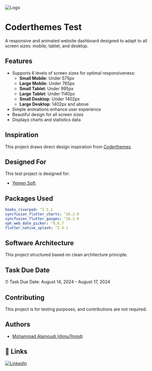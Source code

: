 ![Logo](https://coderthemes.com/jidox/layouts/assets/images/logo-dark.png)

# Coderthemes Test

A responsive and animated website dashboard designed to adapt to all screen sizes: mobile, tablet, and desktop.

## Features

- Supports 6 levels of screen sizes for optimal responsiveness:
  - **Small Mobile**: Under 575px
  - **Large Mobile**: Under 765px
  - **Small Tablet**: Under 995px
  - **Large Tablet**: Under 1140px
  - **Small Desktop**: Under 1402px
  - **Large Desktop**: 1402px and above
- Simple animations enhance user experience
- Beautiful design for all screen sizes
- Displays charts and statistics data

## Inspiration

This project draws direct design inspiration from [Coderthemes](https://coderthemes.com/jidox/layouts/index.html).

## Designed For

This test project is designed for:

- [Yemen Soft](https://yemensoft.com/en).

## Packages Used

```yaml
hooks_riverpod: ^2.5.1
syncfusion_flutter_charts: ^26.2.9
syncfusion_flutter_gauges: ^26.2.9
vph_web_date_picker: ^0.0.7
flutter_native_splash: ^2.4.1
```

## Software Architecture

This project structured based on clean architecture principle.


## Task Due Date

⏰ Task Due Date: August 14, 2024 - August 17, 2024

## Contributing

This project is for testing purposes, and contributions are not required.

## Authors

- [Mohammad Alamoudi (@mu7mmd)](https://www.github.com/mu7mmd)

## 🔗 Links

[![LinkedIn](https://img.shields.io/badge/linkedin-0A66C2?style=for-the-badge&logo=linkedin&logoColor=white)](https://www.linkedin.com/in/3mdy)